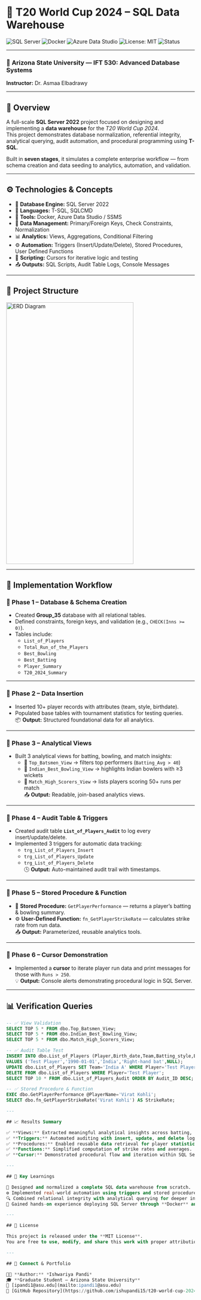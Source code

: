 # 🏏 T20 World Cup 2024 – SQL Data Warehouse

![SQL Server](https://img.shields.io/badge/SQL_Server-2022-red?logo=microsoftsqlserver)
![Docker](https://img.shields.io/badge/Docker-Containerized-blue?logo=docker)
![Azure Data Studio](https://img.shields.io/badge/Azure_Data_Studio-Database_Tools-orange?logo=microsoftazure)
![License: MIT](https://img.shields.io/badge/License-MIT-green.svg)
![Status](https://img.shields.io/badge/Status-Completed-success)

---

### 🏫 **Arizona State University — IFT 530: Advanced Database Systems**  
**Instructor:** Dr. Asmaa Elbadrawy  

---

## 🚀 Overview
A full-scale **SQL Server 2022** project focused on designing and implementing a **data warehouse** for the *T20 World Cup 2024*.  
This project demonstrates database normalization, referential integrity, analytical querying, audit automation, and procedural programming using **T-SQL**.  

Built in **seven stages**, it simulates a complete enterprise workflow — from schema creation and data seeding to analytics, automation, and validation.

---

## ⚙️ Technologies & Concepts

- 💾 **Database Engine:** SQL Server 2022  
- 🧠 **Languages:** T-SQL, SQLCMD  
- 🧰 **Tools:** Docker, Azure Data Studio / SSMS  
- 🧩 **Data Management:** Primary/Foreign Keys, Check Constraints, Normalization  
- 📊 **Analytics:** Views, Aggregations, Conditional Filtering  
- ⚙️ **Automation:** Triggers (Insert/Update/Delete), Stored Procedures, User Defined Functions  
- 🔁 **Scripting:** Cursors for iterative logic and testing  
- 📤 **Outputs:** SQL Scripts, Audit Table Logs, Console Messages  

---

## 🧩 Project Structure

<img width="340" height="700" alt="ERD Diagram" src="https://github.com/user-attachments/assets/e3324713-e079-4fa8-82be-8caa211af3d9" />

---

## 🧱 Implementation Workflow

### 🔹 Phase 1 – Database & Schema Creation
- Created **Group_35** database with all relational tables.  
- Defined constraints, foreign keys, and validation (e.g., `CHECK(Inns >= 0)`).  
- Tables include:  
  - `List_of_Players`  
  - `Total_Run_of_the_Players`  
  - `Best_Bowling`  
  - `Best_Batting`  
  - `Player_Summary`  
  - `T20_2024_Summary`

---

### 🔹 Phase 2 – Data Insertion
- Inserted 10+ player records with attributes (team, style, birthdate).  
- Populated base tables with tournament statistics for testing queries.  
📦 **Output:** Structured foundational data for all analytics.

---

### 🔹 Phase 3 – Analytical Views
- Built 3 analytical views for batting, bowling, and match insights:  
  - 🏅 `Top_Batsmen_View` → filters top performers (`Batting_Avg > 40`)  
  - 🎯 `Indian_Best_Bowling_View` → highlights Indian bowlers with ≥3 wickets  
  - 📘 `Match_High_Scorers_View` → lists players scoring 50+ runs per match  
📤 **Output:** Readable, join-based analytics views.

---

### 🔹 Phase 4 – Audit Table & Triggers
- Created audit table **`List_of_Players_Audit`** to log every insert/update/delete.  
- Implemented 3 triggers for automatic data tracking:  
  - `trg_List_of_Players_Insert`  
  - `trg_List_of_Players_Update`  
  - `trg_List_of_Players_Delete`  
🕓 **Output:** Auto-maintained audit trail with timestamps.

---

### 🔹 Phase 5 – Stored Procedure & Function
- 🧾 **Stored Procedure:** `GetPlayerPerformance` — returns a player’s batting & bowling summary.  
- ⚙️ **User-Defined Function:** `fn_GetPlayerStrikeRate` — calculates strike rate from run data.  
📤 **Output:** Parameterized, reusable analytics tools.

---

### 🔹 Phase 6 – Cursor Demonstration
- Implemented a **cursor** to iterate player run data and print messages for those with `Runs > 250`.  
💡 **Output:** Console alerts demonstrating procedural logic in SQL Server.

---

## 📊 Verification Queries
```sql
-- ✅ View Validation
SELECT TOP 5 * FROM dbo.Top_Batsmen_View;
SELECT TOP 5 * FROM dbo.Indian_Best_Bowling_View;
SELECT TOP 5 * FROM dbo.Match_High_Scorers_View;

-- ✅ Audit Table Test
INSERT INTO dbo.List_of_Players (Player,Birth_date,Team,Batting_style,Bowling_style)
VALUES ('Test Player','1990-01-01','India','Right-hand bat',NULL);
UPDATE dbo.List_of_Players SET Team='India A' WHERE Player='Test Player';
DELETE FROM dbo.List_of_Players WHERE Player='Test Player';
SELECT TOP 10 * FROM dbo.List_of_Players_Audit ORDER BY Audit_ID DESC;

-- ✅ Stored Procedure & Function
EXEC dbo.GetPlayerPerformance @PlayerName='Virat Kohli';
SELECT dbo.fn_GetPlayerStrikeRate('Virat Kohli') AS StrikeRate;

---

## 📈 Results Summary

✅ **Views:** Extracted meaningful analytical insights across batting, bowling, and match data.  
✅ **Triggers:** Automated auditing with insert, update, and delete logs.  
✅ **Procedures:** Enabled reusable data retrieval for player statistics.  
✅ **Functions:** Simplified computation of strike rates and averages.  
✅ **Cursor:** Demonstrated procedural flow and iteration within SQL Server.  

---

## 🧠 Key Learnings

🧩 Designed and normalized a complete SQL data warehouse from scratch.  
⚙️ Implemented real-world automation using triggers and stored procedures.  
🔍 Combined relational integrity with analytical querying for deeper insights.  
🐳 Gained hands-on experience deploying SQL Server through **Docker** and **SQLCMD**.

---

## 📜 License

This project is released under the **MIT License**.  
You are free to use, modify, and share this work with proper attribution.

---

## 🔗 Connect & Portfolio

👩‍💻 **Author:** *Ishwariya Pandi*  
🎓 **Graduate Student — Arizona State University**  
📧 [ipandi1@asu.edu](mailto:ipandi1@asu.edu)  
📎 [GitHub Repository](https://github.com/ishupandi15/t20-world-cup-2024-sql-warehouse)
